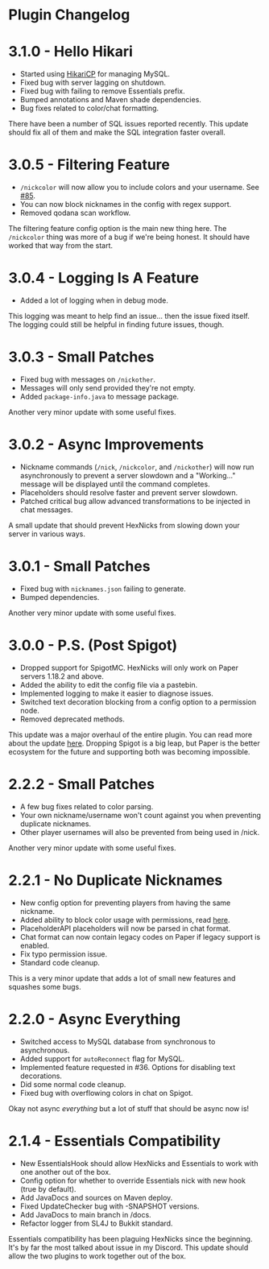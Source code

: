 # Plugin Changelog

# 3.1.0 - Hello Hikari

- Started using [HikariCP](https://github.com/brettwooldridge/HikariCP) for managing MySQL.
- Fixed bug with server lagging on shutdown.
- Fixed bug with failing to remove Essentials prefix.
- Bumped annotations and Maven shade dependencies.
- Bug fixes related to color/chat formatting.

There have been a number of SQL issues reported recently. This update should fix all of them and make the SQL integration faster overall.

# 3.0.5 - Filtering Feature

- `/nickcolor` will now allow you to include colors and your username. See [#85](https://github.com/MajekDev/HexNicks/issues/85).
- You can now block nicknames in the config with regex support.
- Removed qodana scan workflow.

The filtering feature config option is the main new thing here. The `/nickcolor` thing was more of a bug if we're being honest. It should have worked that way from the start.

# 3.0.4 - Logging Is A Feature

- Added a lot of logging when in debug mode.

This logging was meant to help find an issue... then the issue fixed itself. The logging could still be helpful in finding future issues, though.

# 3.0.3 - Small Patches

- Fixed bug with messages on `/nickother`.
- Messages will only send provided they're not empty.
- Added `package-info.java` to message package.

Another very minor update with some useful fixes.

# 3.0.2 - Async Improvements

- Nickname commands (`/nick`, `/nickcolor`, and `/nickother`) will now run asynchronously to prevent a server slowdown and a "Working..." message will be displayed until the command completes.
- Placeholders should resolve faster and prevent server slowdown.
- Patched critical bug allow advanced transformations to be injected in chat messages.

A small update that should prevent HexNicks from slowing down your server in various ways.

# 3.0.1 - Small Patches

- Fixed bug with `nicknames.json` failing to generate.
- Bumped dependencies.

Another very minor update with some useful fixes.

# 3.0.0 - P.S. (Post Spigot)

- Dropped support for SpigotMC. HexNicks will only work on Paper servers 1.18.2 and above.
- Added the ability to edit the config file via a pastebin.
- Implemented logging to make it easier to diagnose issues.
- Switched text decoration blocking from a config option to a permission node.
- Removed deprecated methods.

This update was a major overhaul of the entire plugin. You can read more about the update [here](https://hexnicks.majek.dev/v3). Dropping Spigot is a big leap, but Paper is the better ecosystem for the future and supporting both was becoming impossible.

# 2.2.2 - Small Patches

- A few bug fixes related to color parsing.
- Your own nickname/username won't count against you when preventing duplicate nicknames.
- Other player usernames will also be prevented from being used in /nick.

Another very minor update with some useful fixes.

# 2.2.1 - No Duplicate Nicknames

- New config option for preventing players from having the same nickname.
- Added ability to block color usage with permissions, read [here](https://github.com/MajekDev/HexNicks/wiki/Permissions#blocking-certain-color-usage).
- PlaceholderAPI placeholders will now be parsed in chat format.
- Chat format can now contain legacy codes on Paper if legacy support is enabled.
- Fix typo permission issue.
- Standard code cleanup.

This is a very minor update that adds a lot of small new features and squashes some bugs.

# 2.2.0 - Async Everything

- Switched access to MySQL database from synchronous to asynchronous.
- Added support for `autoReconnect` flag for MySQL.
- Implemented feature requested in #36. Options for disabling text decorations.
- Did some normal code cleanup.
- Fixed bug with overflowing colors in chat on Spigot.

Okay not async *everything* but a lot of stuff that should be async now is!

# 2.1.4 - Essentials Compatibility

- New EssentialsHook should allow HexNicks and Essentials to work with one another out of the box.
- Config option for whether to override Essentials nick with new hook (true by default).
- Add JavaDocs and sources on Maven deploy.
- Fixed UpdateChecker bug with -SNAPSHOT versions.
- Add JavaDocs to main branch in /docs.
- Refactor logger from SL4J to Bukkit standard.

Essentials compatibility has been plaguing HexNicks since the beginning. It's by far the most talked about issue in 
my Discord. This update should allow the two plugins to work together out of the box.